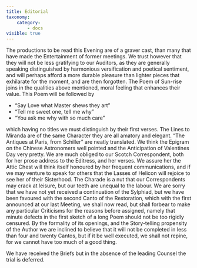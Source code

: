```yaml
---
title: Editorial
taxonomy:
    category:
        - docs
visible: true
---
```


The productions to be read this Evening are of a graver cast, than many that have made the Entertainment of former meetings. We trust however that they will not be less gratifying to our Auditors, as they are generally speaking distinguished by harmonious versification and poetical sentiment, and will perhaps afford a more durable pleasure than lighter pieces that exhilarate for the moment, and are then forgotten. The Poem of Sun-rise joins in the qualities above mentioned, moral feeling that enhances their value. This Poem will be followed by

* “Say Love what Master shews they art”
* “Tell me sweet one, tell me why”
* “You ask me why with so much care”

which having no titles we must distinguish by their first verses. The Lines to Miranda are of the same Character they are all amatory and elegant. “The Antiques at Paris, from Schiller” are neatly translated. We think the Epigram on the Chinese Astronomers well pointed and the Anticipation of Valentines Day very pretty. We are much obliged to our Scotch Correspondent, both for her prose address to the Editress, and her verses. We assure her the Attic Chest will think itself honoured by her frequent communications, and if we may venture to speak for others that the Lasses of Helicon will rejoice to see her of their Sisterhood. The Charade is a nut that our Correspondents may crack at leisure, but our teeth are unequal to the labour. We are sorry that we have not yet received a continuation of the Sylphiad, but we have been favoured with the second Canto of the Restoration, which with the first announced at our last Meeting, we shall now read, but shall forbear to make any particular Criticisms for the reasons before assigned, namely that minute defects in the first sketch of a long Poem should not be too rigidly censured. By the formality of its openings, and the Story-telling propensity of the Author we are inclined to believe that it will not be completed in less than four and twenty Cantos, but if it be well executed, we shall not repine, for we cannot have too much of a good thing.

We have received the Briefs but in the absence of the leading Counsel the trial is deferred.
